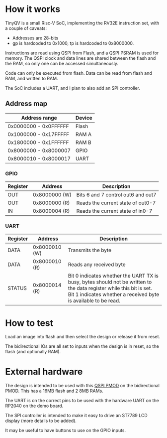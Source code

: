<!---

This file is used to generate your project datasheet. Please fill in the information below and delete any unused
sections.

You can also include images in this folder and reference them in the markdown. Each image must be less than
512 kb in size, and the combined size of all images must be less than 1 MB.
-->

# How it works

TinyQV is a small Risc-V SoC, implementing the RV32E instruction set, with a couple of caveats:
- Addresses are 28-bits
- gp is hardcoded to 0x1000, tp is hardcoded to 0x8000000.

Instructions are read using QSPI from Flash, and a QSPI PSRAM is used for memory.  The QSPI clock and data lines are shared between the flash and the RAM, so only one can be accessed simultaneously.

Code can only be executed from flash.  Data can be read from flash and RAM, and written to RAM.

The SoC includes a UART, and I plan to also add an SPI controller.

## Address map

| Address range | Device |
| ------------- | ------ |
| 0x0000000 - 0x0FFFFFF | Flash |
| 0x1000000 - 0x17FFFFF | RAM A |
| 0x1800000 - 0x1FFFFFF | RAM B |
| 0x8000000 - 0x8000007 | GPIO  |
| 0x8000010 - 0x8000017 | UART |

### GPIO

| Register | Address | Description |
| -------- | ------- | ----------- |
| OUT      | 0x8000000 (W) | Bits 6 and 7 control out6 and out7 |
| OUT      | 0x8000000 (R) | Reads the current state of out0-7 |
| IN       | 0x8000004 (R) | Reads the current state of in0-7 |

### UART

| Register | Address | Description |
| -------- | ------- | ----------- |
| DATA     | 0x8000010 (W) | Transmits the byte |
| DATA     | 0x8000010 (R) | Reads any received byte |
| STATUS   | 0x8000014 (R) | Bit 0 indicates whether the UART TX is busy, bytes should not be written to the data register while this bit is set.  Bit 1 indicates whether a received byte is available to be read. |

# How to test

Load an image into flash and then select the design or release it from reset.

The bidirectional IOs are all set to inputs when the design is in reset, so the flash (and optionally RAM).

# External hardware

The design is intended to be used with this [QSPI PMOD](https://github.com/mole99/qspi-pmod) on the bidirectional PMOD.  This has a 16MB flash and 2 8MB RAMs.

The UART is on the correct pins to be used with the hardware UART on the RP2040 on the demo board.

The SPI controller is intended to make it easy to drive an ST7789 LCD display (more details to be added).

It may be useful to have buttons to use on the GPIO inputs.
